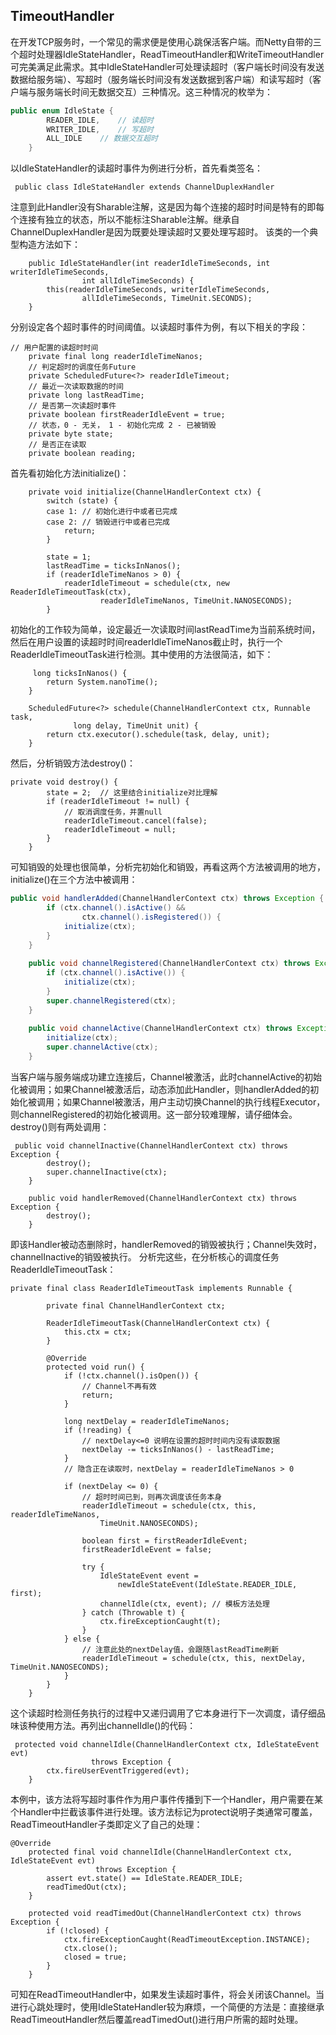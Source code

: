 ## TimeoutHandler

在开发TCP服务时，一个常见的需求便是使用心跳保活客户端。而Netty自带的三个超时处理器IdleStateHandler，ReadTimeoutHandler和WriteTimeoutHandler可完美满足此需求。其中IdleStateHandler可处理读超时（客户端长时间没有发送数据给服务端）、写超时（服务端长时间没有发送数据到客户端）和读写超时（客户端与服务端长时间无数据交互）三种情况。这三种情况的枚举为：

```java
public enum IdleState {
        READER_IDLE,    // 读超时
        WRITER_IDLE,    // 写超时
        ALL_IDLE    // 数据交互超时
    }
```

以IdleStateHandler的读超时事件为例进行分析，首先看类签名：

```
 public class IdleStateHandler extends ChannelDuplexHandler
```

注意到此Handler没有Sharable注解，这是因为每个连接的超时时间是特有的即每个连接有独立的状态，所以不能标注Sharable注解。继承自ChannelDuplexHandler是因为既要处理读超时又要处理写超时。
该类的一个典型构造方法如下：


```
    public IdleStateHandler(int readerIdleTimeSeconds, int writerIdleTimeSeconds, 
                int allIdleTimeSeconds) {
        this(readerIdleTimeSeconds, writerIdleTimeSeconds,  
                allIdleTimeSeconds, TimeUnit.SECONDS);
    }
```

分别设定各个超时事件的时间阈值。以读超时事件为例，有以下相关的字段：

```
// 用户配置的读超时时间
    private final long readerIdleTimeNanos;
    // 判定超时的调度任务Future
    private ScheduledFuture<?> readerIdleTimeout;
    // 最近一次读取数据的时间
    private long lastReadTime;
    // 是否第一次读超时事件
    private boolean firstReaderIdleEvent = true;
    // 状态，0 - 无关， 1 - 初始化完成 2 - 已被销毁
    private byte state; 
    // 是否正在读取
    private boolean reading;
```

首先看初始化方法initialize()：

```
    private void initialize(ChannelHandlerContext ctx) {
        switch (state) {
        case 1: // 初始化进行中或者已完成
        case 2: // 销毁进行中或者已完成
            return;
        }
        
        state = 1;
        lastReadTime = ticksInNanos();
        if (readerIdleTimeNanos > 0) {
            readerIdleTimeout = schedule(ctx, new ReaderIdleTimeoutTask(ctx),
                    readerIdleTimeNanos, TimeUnit.NANOSECONDS);
        }
```

初始化的工作较为简单，设定最近一次读取时间lastReadTime为当前系统时间，然后在用户设置的读超时时间readerIdleTimeNanos截止时，执行一个ReaderIdleTimeoutTask进行检测。其中使用的方法很简洁，如下：

```
     long ticksInNanos() {
        return System.nanoTime();
    }
    
    ScheduledFuture<?> schedule(ChannelHandlerContext ctx, Runnable task, 
              long delay, TimeUnit unit) {
        return ctx.executor().schedule(task, delay, unit);
    }
```

然后，分析销毁方法destroy()：

```
private void destroy() {
        state = 2;  // 这里结合initialize对比理解
        if (readerIdleTimeout != null) {
            // 取消调度任务，并置null
            readerIdleTimeout.cancel(false);
            readerIdleTimeout = null;
        }
    }
```

可知销毁的处理也很简单，分析完初始化和销毁，再看这两个方法被调用的地方，initialize()在三个方法中被调用：

```java
public void handlerAdded(ChannelHandlerContext ctx) throws Exception {
        if (ctx.channel().isActive() &&
                ctx.channel().isRegistered()) {
            initialize(ctx);
        } 
    }
    
    public void channelRegistered(ChannelHandlerContext ctx) throws Exception {
        if (ctx.channel().isActive()) {
            initialize(ctx);
        }
        super.channelRegistered(ctx);
    }
    
    public void channelActive(ChannelHandlerContext ctx) throws Exception {
        initialize(ctx);
        super.channelActive(ctx);
    }
```

当客户端与服务端成功建立连接后，Channel被激活，此时channelActive的初始化被调用；如果Channel被激活后，动态添加此Handler，则handlerAdded的初始化被调用；如果Channel被激活，用户主动切换Channel的执行线程Executor，则channelRegistered的初始化被调用。这一部分较难理解，请仔细体会。destroy()则有两处调用：


```
 public void channelInactive(ChannelHandlerContext ctx) throws Exception {
        destroy();
        super.channelInactive(ctx);
    }
    
    public void handlerRemoved(ChannelHandlerContext ctx) throws Exception {
        destroy();
    }
```

即该Handler被动态删除时，handlerRemoved的销毁被执行；Channel失效时，channelInactive的销毁被执行。
分析完这些，在分析核心的调度任务ReaderIdleTimeoutTask：

```
private final class ReaderIdleTimeoutTask implements Runnable {
        
        private final ChannelHandlerContext ctx;
        
        ReaderIdleTimeoutTask(ChannelHandlerContext ctx) {
            this.ctx = ctx;
        }

        @Override
        protected void run() {
            if (!ctx.channel().isOpen()) {
                // Channel不再有效
                return;
            }
            
            long nextDelay = readerIdleTimeNanos;
            if (!reading) {
                // nextDelay<=0 说明在设置的超时时间内没有读取数据
                nextDelay -= ticksInNanos() - lastReadTime;
            }
            // 隐含正在读取时，nextDelay = readerIdleTimeNanos > 0

            if (nextDelay <= 0) {
                // 超时时间已到，则再次调度该任务本身
                readerIdleTimeout = schedule(ctx, this, readerIdleTimeNanos, 
                    TimeUnit.NANOSECONDS);

                boolean first = firstReaderIdleEvent;
                firstReaderIdleEvent = false;

                try {
                    IdleStateEvent event =
                        newIdleStateEvent(IdleState.READER_IDLE, first);
                    channelIdle(ctx, event); // 模板方法处理
                } catch (Throwable t) {
                    ctx.fireExceptionCaught(t);
                }
            } else {
                // 注意此处的nextDelay值，会跟随lastReadTime刷新
                readerIdleTimeout = schedule(ctx, this, nextDelay, TimeUnit.NANOSECONDS);
            }
        }
    }
```
这个读超时检测任务执行的过程中又递归调用了它本身进行下一次调度，请仔细品味该种使用方法。再列出channelIdle()的代码：

```
 protected void channelIdle(ChannelHandlerContext ctx, IdleStateEvent evt) 
                  throws Exception {
        ctx.fireUserEventTriggered(evt);
    }
```

本例中，该方法将写超时事件作为用户事件传播到下一个Handler，用户需要在某个Handler中拦截该事件进行处理。该方法标记为protect说明子类通常可覆盖，ReadTimeoutHandler子类即定义了自己的处理：

```
@Override
    protected final void channelIdle(ChannelHandlerContext ctx, IdleStateEvent evt)
                   throws Exception {
        assert evt.state() == IdleState.READER_IDLE;
        readTimedOut(ctx);
    }

    protected void readTimedOut(ChannelHandlerContext ctx) throws Exception {
        if (!closed) {
            ctx.fireExceptionCaught(ReadTimeoutException.INSTANCE);
            ctx.close();
            closed = true;
        }
    }
```

可知在ReadTimeoutHandler中，如果发生读超时事件，将会关闭该Channel。当进行心跳处理时，使用IdleStateHandler较为麻烦，一个简便的方法是：直接继承ReadTimeoutHandler然后覆盖readTimedOut()进行用户所需的超时处理。